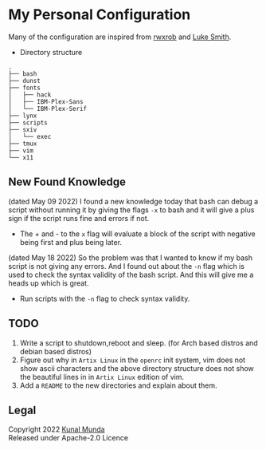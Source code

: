 My Personal Configuration
==========================

Many of the configuration are inspired from [rwxrob](https://github.com/rwxrob) and [Luke Smith](https://github.com/Lukesmithxyz).

- Directory structure

```
.
├── bash
├── dunst
├── fonts
│   ├── hack
│   ├── IBM-Plex-Sans
│   └── IBM-Plex-Serif
├── lynx
├── scripts
├── sxiv
│   └── exec
├── tmux
├── vim
└── x11
```

New Found Knowledge
-------------------

(dated May 09 2022) I found a new knowledge today that bash can debug a script without running it by giving the flags `-x` to bash and it will give a plus sign if the script runs fine and errors if not.
- The + and - to the `x` flag will evaluate a block of the script with negative being first and plus being later.

(dated May 18 2022) So the problem was that I wanted to know if my bash script is not giving any errors. And I found out about the `-n` flag which is used to check the syntax validity of the bash script. And this will give me a heads up which is great.
- Run scripts with the `-n` flag to check syntax validity.


TODO
----

1. Write a script to shutdown,reboot and sleep. (for Arch based distros and debian based distros)
1. Figure out why in `Artix Linux` in the `openrc` init system, vim does not show ascii characters and the above directory structure does not show the beautiful lines in in `Artix Linux` edition of vim.
1. Add a `README` to the new directories and explain about them.

Legal
-----

Copyright 2022 [Kunal Munda](https://github.com/ryukamish) <br>
Released under Apache-2.0 Licence
